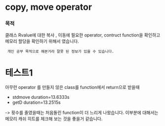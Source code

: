#  copy, move operator 

### 목적
 
  클래스 Rvalue에 대한 복사 , 이동에 필요한 operator, contruct function을 확인하고 
   메모리 할당을 확인하기 위해서 였습니다. 
    
	 개인 공부 목적으로 해본거라 잘못 된 정보가 있을 수 있습니다.
	  

# 테스트1 
아무런 operator 를 만들지 않은  class를 function에서 return으로 받을때

* stdmove duration=13.6333s
* getD duration=13.2515s


-> 횟수를 줄였을때는 처음돌린 function이 더 느리게 나왔습니다. 
이부분에 대해서는 메모리 캐쉬 히트를 체크해 보는 것을 좋을거 같습니다. 

